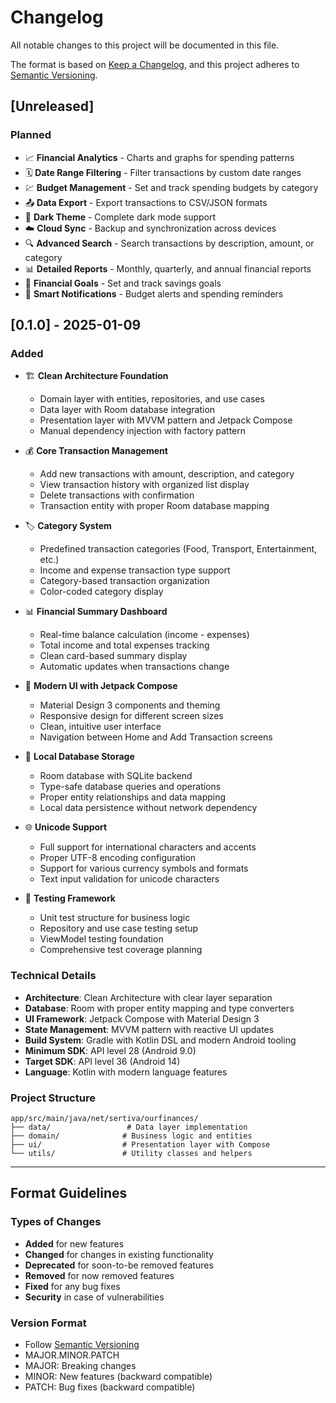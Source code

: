 # Changelog

All notable changes to this project will be documented in this file.

The format is based on [Keep a Changelog](https://keepachangelog.com/en/1.0.0/),
and this project adheres to [Semantic Versioning](https://semver.org/spec/v2.0.0.html).

## [Unreleased]

### Planned
- 📈 **Financial Analytics** - Charts and graphs for spending patterns
- 🗓️ **Date Range Filtering** - Filter transactions by custom date ranges
- 💹 **Budget Management** - Set and track spending budgets by category
- 📤 **Data Export** - Export transactions to CSV/JSON formats
- 🌙 **Dark Theme** - Complete dark mode support
- ☁️ **Cloud Sync** - Backup and synchronization across devices
- 🔍 **Advanced Search** - Search transactions by description, amount, or category
- 📊 **Detailed Reports** - Monthly, quarterly, and annual financial reports
- 🎯 **Financial Goals** - Set and track savings goals
- 🔔 **Smart Notifications** - Budget alerts and spending reminders

## [0.1.0] - 2025-01-09

### Added
- 🏗️ **Clean Architecture Foundation**
  - Domain layer with entities, repositories, and use cases
  - Data layer with Room database integration
  - Presentation layer with MVVM pattern and Jetpack Compose
  - Manual dependency injection with factory pattern

- 💰 **Core Transaction Management**
  - Add new transactions with amount, description, and category
  - View transaction history with organized list display
  - Delete transactions with confirmation
  - Transaction entity with proper Room database mapping

- 🏷️ **Category System**
  - Predefined transaction categories (Food, Transport, Entertainment, etc.)
  - Income and expense transaction type support
  - Category-based transaction organization
  - Color-coded category display

- 📊 **Financial Summary Dashboard**
  - Real-time balance calculation (income - expenses)
  - Total income and total expenses tracking
  - Clean card-based summary display
  - Automatic updates when transactions change

- 🎨 **Modern UI with Jetpack Compose**
  - Material Design 3 components and theming
  - Responsive design for different screen sizes
  - Clean, intuitive user interface
  - Navigation between Home and Add Transaction screens

- 💾 **Local Database Storage**
  - Room database with SQLite backend
  - Type-safe database queries and operations
  - Proper entity relationships and data mapping
  - Local data persistence without network dependency

- 🌐 **Unicode Support**
  - Full support for international characters and accents
  - Proper UTF-8 encoding configuration
  - Support for various currency symbols and formats
  - Text input validation for unicode characters

- 🧪 **Testing Framework**
  - Unit test structure for business logic
  - Repository and use case testing setup
  - ViewModel testing foundation
  - Comprehensive test coverage planning

### Technical Details
- **Architecture**: Clean Architecture with clear layer separation
- **Database**: Room with proper entity mapping and type converters
- **UI Framework**: Jetpack Compose with Material Design 3
- **State Management**: MVVM pattern with reactive UI updates
- **Build System**: Gradle with Kotlin DSL and modern Android tooling
- **Minimum SDK**: API level 28 (Android 9.0)
- **Target SDK**: API level 36 (Android 14)
- **Language**: Kotlin with modern language features

### Project Structure
```
app/src/main/java/net/sertiva/ourfinances/
├── data/                 # Data layer implementation
├── domain/              # Business logic and entities
├── ui/                  # Presentation layer with Compose
└── utils/               # Utility classes and helpers
```

---

## Format Guidelines

### Types of Changes
- **Added** for new features
- **Changed** for changes in existing functionality
- **Deprecated** for soon-to-be removed features
- **Removed** for now removed features
- **Fixed** for any bug fixes
- **Security** in case of vulnerabilities

### Version Format
- Follow [Semantic Versioning](https://semver.org/)
- MAJOR.MINOR.PATCH
- MAJOR: Breaking changes
- MINOR: New features (backward compatible)
- PATCH: Bug fixes (backward compatible)
